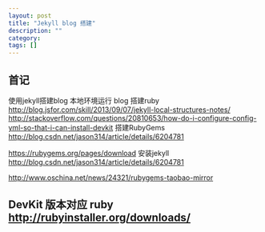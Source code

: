 ```yaml
---
layout: post
title: "Jekyll blog 搭建"
description: ""
category: 
tags: []
---
```


## 首记
使用jekyll搭建blog
本地环境运行 blog
搭建ruby
http://blog.jsfor.com/skill/2013/09/07/jekyll-local-structures-notes/
http://stackoverflow.com/questions/20810653/how-do-i-configure-config-yml-so-that-i-can-install-devkit
搭建RubyGems
http://blog.csdn.net/jason314/article/details/6204781

https://rubygems.org/pages/download
安装jekyll
http://blog.csdn.net/jason314/article/details/6204781

http://www.oschina.net/news/24321/rubygems-taobao-mirror

DevKit  版本对应 ruby  
http://rubyinstaller.org/downloads/
---

